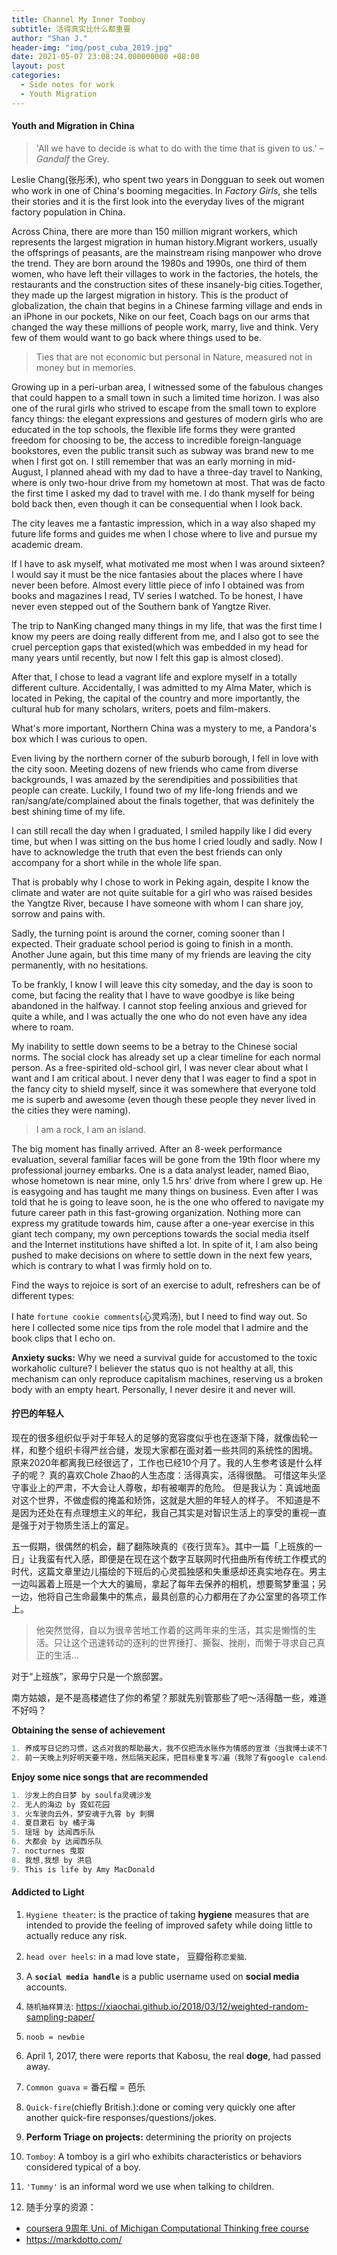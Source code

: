 ```yaml
---
title: Channel My Inner Tomboy
subtitle: 活得真实比什么都重要
author: "Shan J."
header-img: "img/post_cuba_2019.jpg"
date: 2021-05-07 23:08:24.000000000 +08:00
layout: post
categories:
  - Side notes for work
  - Youth Migration
---
```


####  Youth and Migration in China

> 'All we have to decide is what to do with the time that is given to us.' – *Gandalf* the Grey.

Leslie Chang(张彤禾), who spent two years in Dongguan to seek out women who work in one of China's booming megacities. In *Factory Girls*, she tells their stories and it is the first look into the everyday lives of the migrant factory population in China.

Across China, there are more than 150 million migrant workers, which represents the largest migration in human history.Migrant workers, usually the offsprings of peasants, are the mainstream rising manpower who drove the trend. They are born around the 1980s and 1990s, one third of them women, who have left their villages to work in the factories, the hotels, the restaurants and the construction sites of these insanely-big cities.Together, they made up the largest migration in history. This is the product of globalization, the chain that begins in a Chinese farming village and ends in an iPhone in our pockets, Nike on our feet, Coach bags on our arms that changed the way these millions of people work, marry, live and think. Very few of them would want to go back where things used to be.

> Ties that are not economic but personal in Nature, measured not in money but in memories.

Growing up in a peri-urban area, I witnessed some of the fabulous changes that could happen to a small town in such a limited time horizon. I was also one of the rural girls who strived to escape from the small town to explore fancy things: the elegant expressions and gestures of modern girls who are educated in the top schools, the flexible life forms they were granted freedom for choosing to be, the access to incredible foreign-language bookstores, even the public transit such as subway was brand new to me when I first got on. I still remember that was an early morning in mid-August, I planned ahead with my dad to have a three-day travel to Nanking, where is only two-hour drive from my hometown at most. That was de facto the first time I asked my dad to travel with me. I do thank myself for being bold back then, even though it can be consequential when I look back.

The city leaves me a fantastic impression, which in a way also shaped my future life forms and guides me when I chose where to live and pursue my academic dream.

If I have to ask myself, what motivated me most when I was around sixteen? I would say it must be the nice fantasies about the places where I have never been before. Almost every little piece of info I obtained was from books and magazines I read, TV series I watched. To be honest, I have never even stepped out of the Southern bank of Yangtze River.

The trip to NanKing changed many things in my life, that was the first time I know my peers are doing really different from me, and I also got to see the cruel perception gaps that existed(which was embedded in my head for many years until recently, but now I felt this gap is almost closed).

After that, I chose to lead a vagrant life and explore myself in a totally different culture. Accidentally, I was admitted to my Alma Mater, which is located in Peking, the capital of the country and more importantly, the  cultural hub for many scholars, writers, poets and film-makers.

What's more important, Northern China was a mystery to me, a Pandora's box which I was curious to open.

Even living by the northern corner of the suburb borough, I fell in love with the city soon. Meeting dozens of new friends who came from diverse backgrounds, I was amazed by the serendipities and possibilities that people can create. Luckily, I found two of my life-long friends and we ran/sang/ate/complained about the finals together, that was definitely the best shining time of my life.

I can still recall the day when I graduated, I smiled happily like I did every time, but when I was sitting on the bus home I cried loudly and sadly. Now I have to acknowledge the truth that even the best friends can only accompany for a short while in the whole life span.  

That is probably why I chose to work in Peking again, despite I know the climate and water are not quite suitable for a girl who was raised besides the Yangtze River, because I have someone with whom I can share joy, sorrow and pains with.

Sadly, the turning point is around the corner, coming sooner than I expected. Their graduate school period is going to finish in a month. Another June again, but this time many of my friends are leaving the city permanently, with no hesitations.

To be frankly, I know I will leave this city someday, and the day is soon to come, but facing the reality that I have to wave goodbye is like being abandoned in the halfway. I cannot stop feeling anxious and grieved for quite a while, and I was actually the one who do not even have any idea where to roam.  

My inability to settle down seems to be a betray to the Chinese social norms. The social clock has already set up a clear timeline for each normal person.  As a free-spirited old-school girl, I was never clear about what I want and I am critical about. I never deny that I was eager to find a spot in the fancy city to shield myself, since it was somewhere that everyone told me is superb and awesome (even though these people they never lived in the cities they were naming).

> I am a rock, I am an island.

The big moment has finally arrived. After an 8-week performance evaluation, several familiar faces will be gone from the 19th floor where my professional journey embarks. One is a data analyst leader, named Biao, whose hometown is near mine, only 1.5 hrs' drive from where I grew up. He is easygoing and has taught me many things on business. Even after I was told that he is going to leave soon, he is the one who offered to navigate my future career path in this fast-growing organization. Nothing more can express my gratitude towards him, cause after a one-year exercise in this giant tech company, my own perceptions towards the social media itself and the Internet institutions have shifted a lot. In spite of it, I am also being pushed to make decisions on where to settle down in the next few years, which is contrary to what I was firmly hold on to.

Find the ways to rejoice is sort of an exercise to adult, refreshers can be of different types:

I hate `fortune cookie comments`(心灵鸡汤), but I need to find way out. So here I collected some nice tips from the role model that I admire and the book clips that I echo on.

**Anxiety sucks:** Why we need a survival guide for accustomed to the toxic workaholic culture? I believer the status quo is not healthy at all, this mechanism can only reproduce capitalism machines, reserving us a broken body with an empty heart. Personally, I never desire it and never will.


####  拧巴的年轻人

现在的很多组织似乎对于年轻人的足够的宽容度似乎也在逐渐下降，就像齿轮一样，和整个组织卡得严丝合缝，发现大家都在面对着一些共同的系统性的困境。
原来2020年都离我已经很远了，工作也已经10个月了。我的人生参考该是什么样子的呢？
真的喜欢Chole Zhao的人生态度：活得真实，活得很酷。
可惜这年头坚守事业上的严肃，不大会让人尊敬，却有被嘲弄的危险。
但是我认为：真诚地面对这个世界，不做虚假的掩盖和矫饰，这就是大胆的年轻人的样子。
不知道是不是因为还处在有点理想主义的年纪，我自己其实是对智识生活上的享受的重视一直是强于对于物质生活上的富足。

五一假期，很偶然的机会，翻了翻陈映真的《夜行货车》。其中一篇「上班族的一日」让我蛮有代入感，即便是在现在这个数字互联网时代扭曲所有传统工作模式的时代，这篇文章里边儿描绘的下班后的心灵孤独感和失重感却还真实地存在。男主一边叫嚣着上班是一个大大的骗局，拿起了每年去保养的相机，想要鸳梦重温；另一边，他将自己生命最集中的焦点，最具创意的心力都用在了办公室里的各项工作上。

> 他突然觉得，自以为很辛苦地工作着的这两年来的生活，其实是懒惰的生活。只让这个迅速转动的逐利的世界捶打、撕裂、挫削，而懒于寻求自己真正的生活…

对于“上班族”，家毋宁只是一个旅邸罢。

南方姑娘，是不是高楼遮住了你的希望？那就先别管那些了吧～活得酷一些，难道不好吗？


**Obtaining the sense of achievement**

```c
1. 养成写日记的习惯，这点对我的帮助最大，我不仅把流水账作为情感的宣泄（当我博士读不下去的时候，感觉自己是个诗人 😂），而且写作是一种思路整理的过程。
2. 前一天晚上列好明天要干啥，然后隔天起床，把目标重复写2遍（我除了有google calendar, 还有两本待办记事本，我每次划掉已做完的事，有着双倍的成就感。 	       -- 很酷的王也大大(NYU political science)
```

**Enjoy some nice songs that are recommended**

```c
1. 沙发上的白日梦 by soulfa灵魂沙发
2. 无人的海边 by 霓虹花园
3. 火车驶向云外，梦安魂于九霄 by 刺猬
4. 夏目漱石 by 橘子海
5. 瑶瑶 by 达闻西乐队
6. 大都会 by 达闻西乐队
7. nocturnes 曳取
8. 我想,我想 by 洪启
9. This is life by Amy MacDonald
```


#### Addicted to Light

1. `Hygiene theater`: is the practice of taking **hygiene** measures that are intended to provide the feeling of improved safety while doing little to actually reduce any risk.

2. `head over heels`: in a mad love state， 豆瓣俗称`恋爱脑`.

3. A **`social media handle`** is a public username used on **social media** accounts.

4. `随机抽样算法`: https://xiaochai.github.io/2018/03/12/weighted-random-sampling-paper/

5. `noob = newbie`

6. April 1, 2017, there were reports that Kabosu, the real **doge**, had passed away.

7. `Common guava` = 番石榴 = 芭乐

9. `Quick-fire`(chiefly British.):done or coming very quickly one after another quick-fire responses/questions/jokes.

10. **Perform Triage on projects:** determining the priority on projects

11. `Tomboy`: A tomboy is a girl who exhibits characteristics or behaviors considered typical of a boy.

12. `'Tummy'` is an informal word we use when talking to children.

13. 随手分享的资源：
   * [coursera 9周年 Uni. of Michigan Computational Thinking free course](https://www.coursera.org/learn/compthinking?edocomorp=coursera-birthday-2021&utm_source=marketing&utm_medium=email&utm_campaign=6860&sfmc_id=5192207&sfmc_key=0031U00001Pj9dBQAR#syllabus)
   * https://markdotto.com/
